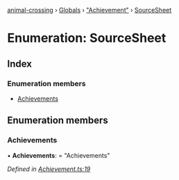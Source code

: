 [animal-crossing](../README.md) › [Globals](../globals.md) › ["Achievement"](../modules/_achievement_.md) › [SourceSheet](_achievement_.sourcesheet.md)

# Enumeration: SourceSheet

## Index

### Enumeration members

* [Achievements](_achievement_.sourcesheet.md#achievements)

## Enumeration members

###  Achievements

• **Achievements**: = "Achievements"

*Defined in [Achievement.ts:19](https://github.com/Norviah/animal-crossing/blob/a6bd02a/module/types/Achievement.ts#L19)*
